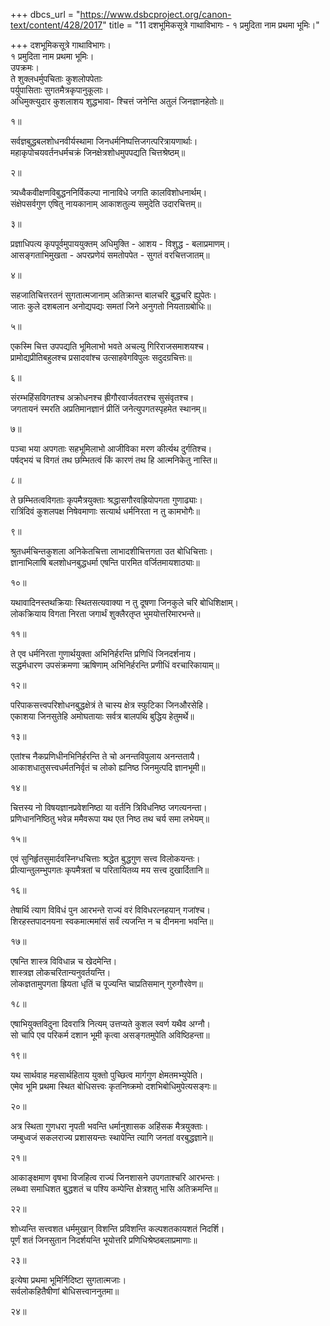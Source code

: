 +++
dbcs_url = "https://www.dsbcproject.org/canon-text/content/428/2017"
title = "11 दशभूमिकसूत्रे गाथाविभागः - १ प्रमुदिता नाम प्रथमा भूमिः।"

+++
दशभूमिकसूत्रे गाथाविभागः।  
१ प्रमुदिता नाम प्रथमा भूमिः।  
उपक्रमः।  
ते शुक्लधर्मुपचिताः कुशलोपपेताः  
पर्युपासिताः सुगतमैत्रकृपानुकूलाः।  
अधिमुक्त्युदार कुशलाशय शुद्धभावा-
श्चित्तं जनेन्ति अतुलं जिनज्ञानहेतोः॥

१॥

सर्वज्ञबुद्धबलशोधनवीर्यस्थामा 
जिनधर्मनिष्पत्तिजगत्परित्रायणार्थाः।  
महाकृपोचयवर्तनधर्मचक्रं 
जिनक्षेत्रशोधमुपपद्यति चित्तश्रेष्ठम्॥

२॥

त्र्यध्वैकवीक्षणविबुद्धननिर्विकल्पा 
नानाविधे जगति कालविशोधनार्थम्।  
संक्षेपसर्वगुण एषितु नायकानाम् 
आकाशतुल्य समुदेति उदारचित्तम्॥

३॥

प्रज्ञाधिपत्य कृपपूर्वमुपाययुक्तम् 
अधिमुक्ति - आशय - विशुद्ध - बलाप्रमाणम्।  
आसङ्गताभिमुखता - अपरप्रणेयं 
समतोपपेत - सुगतं वरचित्तजातम्॥

४॥

सहजातिचित्तरतनं सुगतात्मजानाम् 
अतिक्रान्त बालचरि बुद्धचरि ह्युपेतः।  
जातः कुले दशबलान अनोद्यपद्यः 
समतां जिने अनुगतो नियताग्रबोधिः॥

५॥

एकस्मि चित्त उपपद्यति भूमिलाभो 
भवते अचल्यु गिरिराजसमाशयश्च।  
प्रामोद्यप्रीतिबहुलश्च प्रसादवांश्च 
उत्साहवेगविपुलः सदुदग्रचित्तः॥

६॥

संरम्भहिंसविगतश्च अक्रोधनश्च 
ह्रीगौरवार्जवतरश्च सुसंवृतश्च।  
जगतायनं स्मरति अप्रतिमानज्ञानं 
प्रीतिं जनेत्युपगतस्पृहमेत स्थानम्॥

७॥

पञ्चा भया अपगताः सहभूमिलाभो 
आजीविका मरण कीर्त्यथ दुर्गतिश्च।  
पर्षद्भयं च विगतं तथ छम्भितत्वं 
किं कारणं तथ हि आत्मनिकेतु नास्ति॥

८॥

ते छम्भितत्वविगताः कृपमैत्रयुक्ताः
श्रद्धासगौरवह्रियोपगता गुणाढ्याः।  
रात्रिंदिवं कुशलपक्ष निषेवमाणाः 
सत्यार्थ धर्मनिरता न तु कामभोगैः॥

९॥

श्रुतधर्मचिन्तकुशला अनिकेतचित्ता 
लाभादशीचित्तगता उत बोधिचित्ताः।  
ज्ञानाभिलाषि बलशोधनबुद्धधर्मा
एषन्ति पारमित वर्जितमायशाठ्याः॥

१०॥

यथावादिनस्तथक्रियाः स्थितसत्यवाक्या 
न तु दूषणा जिनकुले चरि बोधिशिक्षाम्।  
लोकक्रियाय विगता निरता जगार्थं 
शुक्लैरतृप्त भुमयोत्तरिमारभन्ते॥

११॥

ते एव धर्मनिरता गुणार्थयुक्ता 
अभिनिर्हरन्ति प्रणिधिं जिनदर्शनाय।  
सद्धर्मधारण उपसंक्रमणा ऋषिणाम्
अभिनिर्हरन्ति प्रणीधिं वरचारिकायाम्॥

१२॥

परिपाकसत्त्वपरिशोधनबुद्धक्षेत्रं 
ते चास्य क्षेत्र स्फुटिका जिनऔरसेहि।  
एकाशया जिनसुतेहि अमोघतायाः 
सर्वत्र बालपथि बुद्धिय हेतुमर्थे॥

१३॥

एतांश्च नैकप्रणिधीनभिनिर्हरन्ति 
ते चो अनन्तविपुलाय अनन्ततायै।  
आकाशधातुसत्त्वधर्मतनिर्वृतं च 
लोको ह्यनिष्ठ जिनमुत्पदि ज्ञानभूमी॥

१४॥

चित्तस्य नो विषयज्ञानप्रवेशनिष्ठा 
या वर्तनि त्रिविधनिष्ठ जगत्यनन्ता।  
प्रणिधाननिष्ठितु भवेन्न ममैवरूपा 
यथ एत निष्ठ तथ चर्य समा लभेयम्॥

१५॥

एवं सुनिर्हृतसुमार्दवस्निग्धचित्ताः
श्रद्धेत बुद्धगुण सत्त्व विलोकयन्तः।  
प्रीत्यान्तुलम्भुपगतः कृपमैत्रतां च 
परितायितव्य मय सत्त्व दुखार्दितानि॥

१६॥

तेषार्थि त्याग विविधं पुन आरभन्ते 
राज्यं वरं विविधरत्नहयान् गजांश्च।  
शिरहस्तपादनयना स्वकमात्ममांसं 
सर्वं त्यजन्ति न च दीनमना भवन्ति॥

१७॥

एषन्ति शास्त्र विविधान्न च खेदमेन्ति।  
शास्त्रज्ञ लोकचरितान्यनुवर्तयन्ति।  
लोकज्ञतामुपगता ह्रियता धृतिं च 
पूज्यन्ति चाप्रतिसमान् गुरुगौरवेण॥

१८॥

एषाभियुक्तविदुना दिवरात्रि नित्यम् 
उत्तप्यते कुशल स्वर्ण यथैव अग्नौ।  
सो चापि एव परिकर्म दशान भूमी 
कृत्वा असङ्गतमुपेति अविष्ठिहन्ता॥

१९॥

यथ सार्थवाह महसार्थहिताय युक्तो
पुच्छित्व मार्गगुण क्षेमतमभ्युपेति।  
एमेव भूमि प्रथमा स्थित बोधिसत्त्वः 
कृतनिष्क्रमो दशभिबोधिमुपेत्यसङ्गः॥

२०॥

अत्र स्थिता गुणधरा नृपती भवन्ति 
धर्मानुशासक अहिंसक मैत्रयुक्ताः।  
जम्बुध्वजं सकलराज्य प्रशासयन्तः
स्थापेन्ति त्यागि जनतां वरबुद्धज्ञाने॥

२१॥

आकाङ्क्षमाण वृषभा विजहित्व राज्यं 
जिनशासने उपगताश्चरि आरभन्तः।  
लब्ध्वा समाधिशत बुद्धशतं च पश्यि 
कम्पेन्ति क्षेत्रशतु भासि अतिक्रमन्ति॥

२२॥

शोध्यन्ति सत्त्वशत धर्ममुखान् विशन्ति 
प्रविशन्ति कल्पशतकायशतं निदर्शि।  
पूर्णं शतं जिनसुतान निदर्शयन्ति 
भूयोत्तरि प्रणिधिश्रेष्ठबलाप्रमाणाः॥

२३॥

इत्येषा प्रथमा भूमिर्निदिष्टा सुगतात्मजाः।  
सर्वलोकहितैषीणां बोधिसत्त्वाननुतमा॥

२४॥

